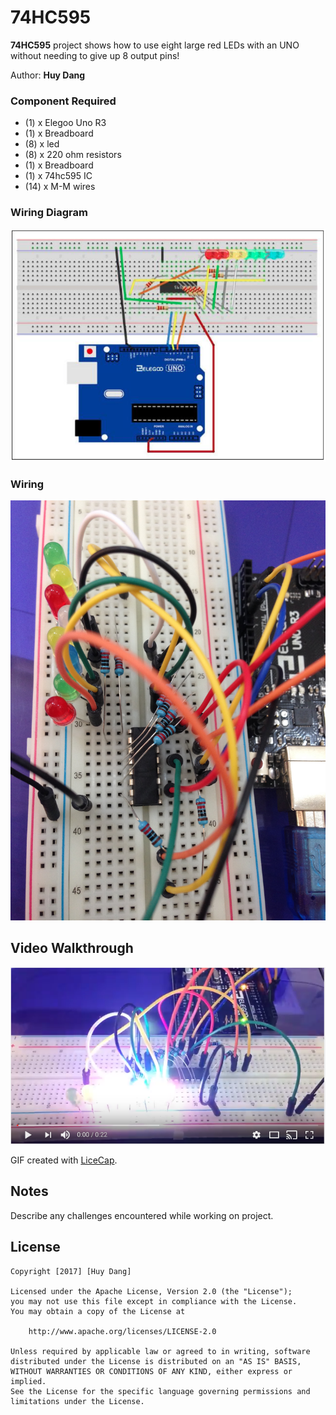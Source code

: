 # 74HC595

**74HC595** project shows how to use eight large red LEDs with an UNO without needing to give up 8 output pins!

Author: **Huy Dang**

### Component Required

- (1) x Elegoo Uno R3 
- (1) x Breadboard
- (8) x led
- (8) x 220 ohm resistors 
- (1) x Breadboard
- (1) x 74hc595 IC 
- (14) x M-M wires

### Wiring Diagram

![alt Wiring Diagram](wiring_diagram.png)

### Wiring

![alt Wiring](wiring.jpg)

## Video Walkthrough

[![Video Walkthrough](video_cover.png)](https://youtu.be/ECGY9yqEhiM)

GIF created with [LiceCap](http://www.cockos.com/licecap/).

## Notes

Describe any challenges encountered while working on project.

## License

    Copyright [2017] [Huy Dang]

    Licensed under the Apache License, Version 2.0 (the "License");
    you may not use this file except in compliance with the License.
    You may obtain a copy of the License at

        http://www.apache.org/licenses/LICENSE-2.0

    Unless required by applicable law or agreed to in writing, software
    distributed under the License is distributed on an "AS IS" BASIS,
    WITHOUT WARRANTIES OR CONDITIONS OF ANY KIND, either express or implied.
    See the License for the specific language governing permissions and
    limitations under the License.